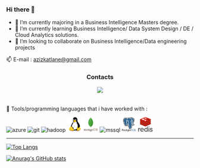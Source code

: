 ### Hi there 👋

<!--
**KkazeKa/KkazeKa** is a ✨ _special_ ✨ repository because its `README.md` (this file) appears on your GitHub profile.

Here are some ideas to get you started:
-->
- 🔭 I’m currently majoring in a Business Intelligence Masters degree.
- 🌱 I’m currently learning Business Intelligence/ Data System Design / DE / Cloud Analytics solutions.
- 👯 I’m looking to collaborate on Business Intelligence/Data engineering projects

📫 E-mail : azizkatlane@gmail.com
<div style="text-align: center;">
  <h3>Contacts</h3>
  <a href="https://www.linkedin.com/in/aziz-katlane/">
    <img height="50" src='https://github.com/KkazeKa/KkazeKa/assets/87916759/ee385800-3c01-42f8-acf4-594dda5cdde8'/>
  </a>
</div>
<br>

🚀 Tools/programming languages that i have worked with :

<p align="left"> 
    
  <img src="https://www.vectorlogo.zone/logos/microsoft_azure/microsoft_azure-icon.svg" alt="azure" width="40" height="40"/> 
    
    
  <img src="https://www.vectorlogo.zone/logos/git-scm/git-scm-icon.svg" alt="git" width="40" height="40"/> 
    
  <img src="https://www.vectorlogo.zone/logos/apache_hadoop/apache_hadoop-icon.svg" alt="hadoop" width="40" height="40"/> 
    
  <img src="https://raw.githubusercontent.com/devicons/devicon/master/icons/linux/linux-original.svg" alt="linux" width="40" height="40"/> 
   
  <img src="https://raw.githubusercontent.com/devicons/devicon/master/icons/mongodb/mongodb-original-wordmark.svg" alt="mongodb" width="40" height="40"/> 
   
  <img src="https://github.com/marwin1991/profile-technology-icons/assets/19180175/3b371807-db7c-45b4-8720-c0cfc901680a" alt="mssql" width="40" height="40"/> 
   
  <img src="https://raw.githubusercontent.com/devicons/devicon/master/icons/postgresql/postgresql-original-wordmark.svg" alt="postgresql" width="40" height="40"/> 
    
  <img src="https://raw.githubusercontent.com/devicons/devicon/master/icons/redis/redis-original-wordmark.svg" alt="redis" width="40" height="40"/> 
    
</p>


<hr>

[![Top Langs](https://github-readme-stats.vercel.app/api/top-langs/?username=KkazeKa)](https://github.com/KkazeKa/github-readme-stats)

[![Anurag's GitHub stats](https://github-readme-stats.vercel.app/api?username=KkazeKa)](https://github.com/KkazeKa/github-readme-stats)
